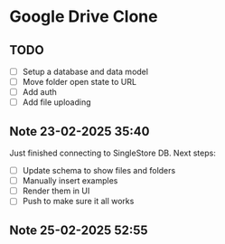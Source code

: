 # Google Drive Clone

## TODO

- [ ] Setup a database and data model
- [ ] Move folder open state to URL
- [ ] Add auth
- [ ] Add file uploading 

## Note 23-02-2025 35:40

Just finished connecting to SingleStore DB. Next steps:

- [ ] Update schema to show files and folders
- [ ] Manually insert examples
- [ ] Render them in UI
- [ ] Push to make sure it all works

## Note 25-02-2025 52:55


